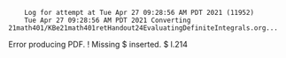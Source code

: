         Log for attempt at Tue Apr 27 09:28:56 AM PDT 2021 (11952)
        Tue Apr 27 09:28:56 AM PDT 2021 Converting 21math401/KBe21math401retHandout24EvaluatingDefiniteIntegrals.org...
Error producing PDF.
! Missing $ inserted.
<inserted text> 
                $
l.214 

